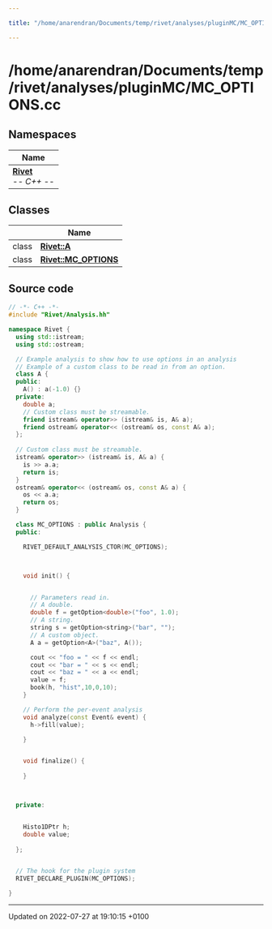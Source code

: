 ```yaml
---

title: "/home/anarendran/Documents/temp/rivet/analyses/pluginMC/MC_OPTIONS.cc"

---
```


# /home/anarendran/Documents/temp/rivet/analyses/pluginMC/MC_OPTIONS.cc



## Namespaces

| Name           |
| -------------- |
| **[Rivet](http://example.org/namespaces/namespacerivet/)** <br>-*- C++ -*-  |

## Classes

|                | Name           |
| -------------- | -------------- |
| class | **[Rivet::A](http://example.org/classes/classrivet_1_1a/)**  |
| class | **[Rivet::MC_OPTIONS](http://example.org/classes/classrivet_1_1mc__options/)**  |




## Source code

```cpp
// -*- C++ -*-
#include "Rivet/Analysis.hh"

namespace Rivet {
  using std::istream;
  using std::ostream;

  // Example analysis to show how to use options in an analysis
  // Example of a custom class to be read in from an option.
  class A {
  public:
    A() : a(-1.0) {}
  private:
    double a;
    // Custom class must be streamable.
    friend istream& operator>> (istream& is, A& a);
    friend ostream& operator<< (ostream& os, const A& a);
  };
  
  // Custom class must be streamable.
  istream& operator>> (istream& is, A& a) {
    is >> a.a;
    return is;
  }
  ostream& operator<< (ostream& os, const A& a) {
    os << a.a;
    return os;
  }

  class MC_OPTIONS : public Analysis {
  public:

    RIVET_DEFAULT_ANALYSIS_CTOR(MC_OPTIONS);



    void init() {


      // Parameters read in.
      // A double.
      double f = getOption<double>("foo", 1.0);
      // A string.
      string s = getOption<string>("bar", "");
      // A custom object. 
      A a = getOption<A>("baz", A());

      cout << "foo = " << f << endl;
      cout << "bar = " << s << endl;
      cout << "baz = " << a << endl;
      value = f;
      book(h, "hist",10,0,10);
    }

    // Perform the per-event analysis
    void analyze(const Event& event) {
      h->fill(value);

    }


    void finalize() {
    
    }



  private:


    Histo1DPtr h;
    double value;
    
  };


  // The hook for the plugin system
  RIVET_DECLARE_PLUGIN(MC_OPTIONS);

}
```


-------------------------------

Updated on 2022-07-27 at 19:10:15 +0100
